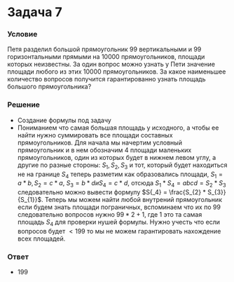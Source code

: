 # Задача 7

### Условие

Петя разделил большой прямоугольник $99$ вертикальными и $99$ горизонтальными прямыми
на $10 000$ прямоугольников, площади которых неизвестны. За один вопрос можно узнать
у Пети значение площади любого из этих $10 000$ прямоугольников. За какое наименьшее
количество вопросов получится гарантированно узнать площадь большого прямоугольника?

### Решение
- Создание формулы под задачу
- Пониманием что самая большая площадь у исходного, а чтобы ее найти нужно суммировать все площади составных прямоугольников. Для начала мы начертим условный прямоугольник и в нем обозначим $4$ площади маленьких прямоугольников, один из которых будет в нижнем левом углу, а другие по разные стороны: $S_{1}, S_{2}, S_{3}$ и тот, который будет находиться не на границе $S_{4}$ теперь разметим как образовались площади, $S_{1} = a * b, S_{2} = c * a$, $S_{3} = b * d и S_{4} = c * d$, отсюда $S_{1} * S_{4} = abcd = S_{2} * S_{3}$ следовательно можно вывести формулу $S{_4} = \frac{S_{2} * S_{3}}{S_{1}}$. Теперь мы можем найти любой внутрений прямоугольник если будем знать площади пограничных, вспоминаем что их по $99$ следовательно вопросов нужно $99 * 2 + 1$, где $1$ это та самая площадь $S_{4}$ для проверки нушей формулы. Нужно учесть что если вопросов будет $< 199$ то мы не можем гарантировать нахождение всех площадей.

### Ответ
- $199$